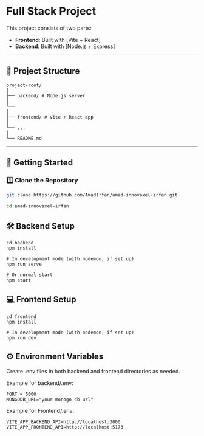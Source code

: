 # Full Stack Project

This project consists of two parts:
- **Frontend**: Built with [Vite + React]
- **Backend**: Built with [Node.js + Express]

---

## 📁 Project Structure
```
project-root/ 
│ 
├── backend/ # Node.js server
│
└── 
│ 
├── frontend/ # Vite + React app 
│ 
└── ... 
│ 
└── README.md
```
---

## 🚀 Getting Started

### 1️⃣ Clone the Repository

```bash
git clone https://github.com/AmadIrfan/amad-innovaxel-irfan.git

cd amad-innovaxel-irfan
```
## 🛠️ Backend Setup

```
cd backend
npm install

# In development mode (with nodemon, if set up)
npm run serve

# Or normal start
npm start
```

## 💻 Frontend Setup
```
cd frontend
npm install

# In development mode (with nodemon, if set up)
npm run dev
```

## ⚙️ Environment Variables

Create .env files in both backend and frontend directories as needed.

Example for backend/.env:
```
PORT = 5000
MONGODB_URL="your monogo db url"
```

Example for Frontend/.env:
```
VITE_APP_BACKEND_API=http://localhost:3000
VITE_APP_FRONTEND_API=http://localhost:5173
```
